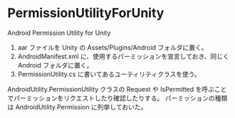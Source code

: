 # PermissionUtilityForUnity
Android Permission Utility for Unity

1. aar ファイルを Unity の Assets/Plugins/Android フォルダに置く。
2. AndroidManifest.xml に、使用するパーミッションを宣言しておき、同じく Android フォルダに置く。
3. PermissionUtility.cs に書いてあるユーティリティクラスを使う。

AndroidUtility.PermissionUtility クラスの
Request や IsPermitted を呼ぶことでパーミッションをリクエストしたり確認したりする。
パーミッションの種類は AndroidUtility.Permission に列挙しておいた。
